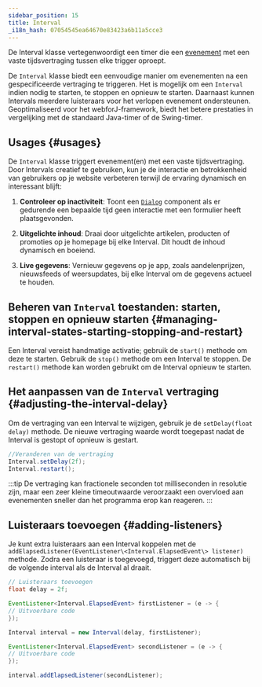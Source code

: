 ```yaml
---
sidebar_position: 15
title: Interval
_i18n_hash: 07054545ea64670e83423a6b11a5cce3
---
```

<DocChip chip='since' label='24.02' />
<JavadocLink type="foundation" location="com/webforj/Interval" top='true'/>

De <JavadocLink type="foundation" location="com/webforj/Interval" code='true' >Interval</JavadocLink> klasse vertegenwoordigt een timer die een [evenement](../building-ui/events) met een vaste tijdsvertraging tussen elke trigger oproept.

De `Interval` klasse biedt een eenvoudige manier om evenementen na een gespecificeerde vertraging te triggeren. Het is mogelijk om een `Interval` indien nodig te starten, te stoppen en opnieuw te starten. Daarnaast kunnen Intervals meerdere luisteraars voor het verlopen evenement ondersteunen. Geoptimaliseerd voor het webforJ-framework, biedt het betere prestaties in vergelijking met de standaard Java-timer of de Swing-timer.

## Usages {#usages}
De `Interval` klasse triggert evenement(en) met een vaste tijdsvertraging. Door Intervals creatief te gebruiken, kun je de interactie en betrokkenheid van gebruikers op je website verbeteren terwijl de ervaring dynamisch en interessant blijft:

1. **Controleer op inactiviteit**: Toont een [`Dialog`](../components/dialog) component als er gedurende een bepaalde tijd geen interactie met een formulier heeft plaatsgevonden.

2. **Uitgelichte inhoud**: Draai door uitgelichte artikelen, producten of promoties op je homepage bij elke Interval. Dit houdt de inhoud dynamisch en boeiend.

3. **Live gegevens**: Vernieuw gegevens op je app, zoals aandelenprijzen, nieuwsfeeds of weersupdates, bij elke Interval om de gegevens actueel te houden.

## Beheren van `Interval` toestanden: starten, stoppen en opnieuw starten {#managing-interval-states-starting-stopping-and-restart}
Een Interval vereist handmatige activatie; gebruik de `start()` methode om deze te starten. Gebruik de `stop()` methode om een Interval te stoppen. De `restart()` methode kan worden gebruikt om de Interval opnieuw te starten.

## Het aanpassen van de `Interval` vertraging {#adjusting-the-interval-delay}

Om de vertraging van een Interval te wijzigen, gebruik je de `setDelay(float delay)` methode. De nieuwe vertraging waarde wordt toegepast nadat de Interval is gestopt of opnieuw is gestart.

```java
//Veranderen van de vertraging
Interval.setDelay(2f);
Interval.restart();
```

:::tip
De vertraging kan fractionele seconden tot milliseconden in resolutie zijn, maar een zeer kleine timeoutwaarde veroorzaakt een overvloed aan evenementen sneller dan het programma erop kan reageren.
:::

## Luisteraars toevoegen {#adding-listeners}

Je kunt extra luisteraars aan een Interval koppelen met de `addElapsedListener(EventListener\<Interval.ElapsedEvent\> listener)` methode. Zodra een luisteraar is toegevoegd, triggert deze automatisch bij de volgende interval als de Interval al draait.

```java
// Luisteraars toevoegen
float delay = 2f;

EventListener<Interval.ElapsedEvent> firstListener = (e -> {
// Uitvoerbare code
});

Interval interval = new Interval(delay, firstListener);

EventListener<Interval.ElapsedEvent> secondListener = (e -> {
// Uitvoerbare code
});

interval.addElapsedListener(secondListener);
```
